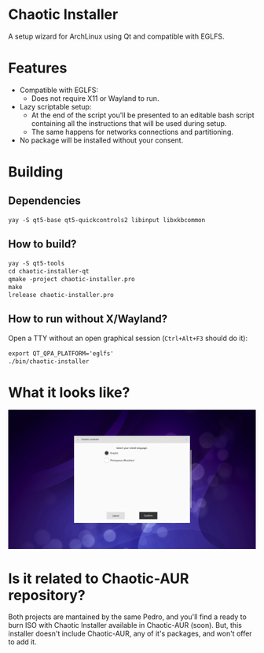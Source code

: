 # Chaotic Installer
A setup wizard for ArchLinux using Qt and compatible with EGLFS.

# Features
 * Compatible with EGLFS:
 	* Does not require X11 or Wayland to run.
 * Lazy scriptable setup:
 	* At the end of the script you'll be presented to an editable bash script containing all the instructions that will be used during setup.
 	* The same happens for networks connections and partitioning.
 * No package will be installed without your consent.

# Building
## Dependencies
```
yay -S qt5-base qt5-quickcontrols2 libinput libxkbcommon
```

## How to build?
```
yay -S qt5-tools
cd chaotic-installer-qt
qmake -project chaotic-installer.pro
make
lrelease chaotic-installer.pro
```

## How to run without X/Wayland?
Open a TTY without an open graphical session (`Ctrl+Alt+F3` should do it):

```
export QT_QPA_PLATFORM='eglfs'
./bin/chaotic-installer
```

# What it looks like?
![Language Picking Screen](screenshot.png)

# Is it related to Chaotic-AUR repository?
Both projects are mantained by the same Pedro, and you'll find a ready to burn ISO with Chaotic Installer available in Chaotic-AUR (soon).
But, this installer doesn't include Chaotic-AUR, any of it's packages, and won't offer to add it.